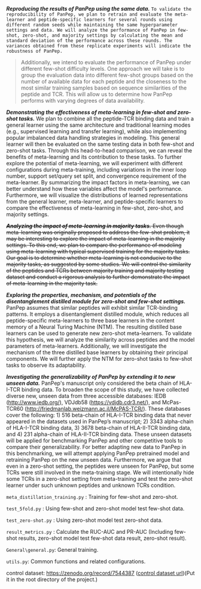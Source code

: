 ***Reproducing the results of PanPep using the same data.*** ```To validate the reproducibility of PanPep, we plan to retrain and evaluate the meta-learner and peptide-specific learners for several rounds using different random seeds while maintaining the same hyperparameter settings and data. We will analyze the performance of PanPep in few-shot, zero-shot, and majority settings by calculating the mean and standard deviation of the performance across these rounds. The variances obtained from these replicate experiments will indicate the robustness of PanPep.``` 
> Additionally, we intend to evaluate the performance of PanPep under different few-shot difficulty levels. One approach we will take is to group the evaluation data into different few-shot groups based on the number of available data for each peptide and the closeness to the most similar training samples based on sequence similarities of the peptide and TCR. This will allow us to determine how PanPep performs with varying degrees of data availability.

***Demonstrating the effectiveness of meta-learning in few-shot and zero-shot tasks.*** We plan to combine all the peptide-TCR binding data and train a general learner using the same architecture and traditional learning modes (e.g., supervised learning and transfer learning), while also implementing popular imbalanced data handling strategies in modeling. This general learner will then be evaluated on the same testing data in both few-shot and zero-shot tasks. Through this head-to-head comparison, we can reveal the benefits of meta-learning and its contribution to these tasks. To further explore the potential of meta-learning, we will experiment with different configurations during meta-training, including variations in the inner loop number, support set/query set split, and convergence requirement of the meta-learner. By summarizing the impact factors in meta-learning, we can better understand how these variables affect the model's performance. Furthermore, we will visualize the distributions of learned representations from the general learner, meta-learner, and peptide-specific learners to compare the effectiveness of meta-learning in few-shot, zero-shot, and majority settings.   

<del>***Analyzing the impact of meta-learning in majority tasks.*** Even though meta-learning was originally proposed to address the few-shot problem, it may be interesting to explore the impact of meta-learning in the majority settings. To this end, we plan to compare the performance of modeling using meta-learning with typical supervised training for the majority tasks. Our goal is to determine whether meta-learning is not conducive to the majority tasks, as suggested by some studies. We will control the similarity of the peptides and TCRs between majority training and majority testing dataset and conduct a rigorous analysis to further demonstrate the impact of meta-learning in the majority task. </del>

***Exploring the properties, mechanism, and potentials of the disentanglement distilled module for zero-shot and few-shot settings.*** PanPep assumes that similar peptides will exhibit similar TCR-binding patterns. It employs a disentanglement distilled module, which reduces all peptide-specific meta-learners to three base learners in the content memory of a Neural Turing Machine (NTM). The resulting distilled base learners can be used to generate new zero-shot meta-learners. To validate this hypothesis, we will analyze the similarity across peptides and the model parameters of meta-learners. Additionally, we will investigate the mechanism of the three distilled base learners by obtaining their principal components. We will further apply the NTM for zero-shot tasks to few-shot tasks to observe its adaptability.   

***Investigating the generalizability of PanPep by extending it to new unseen data.*** PanPep's manuscript only considered the beta chain of HLA-I-TCR binding data. To broaden the scope of this study, we have collected diverse new, unseen data from three accessible databases: IEDB (http://www.iedb.org/), VDJdb58 (https://vdjdb.cdr3.net/), and McPas-TCR60 (http://friedmanlab.weizmann.ac.il/McPAS-TCR/). These databases cover the following: 1) 516 beta-chain of HLA-I-TCR binding data that never appeared in the datasets used in PanPep’s manuscript; 2) 3343 alpha-chain of HLA-I-TCR binding data, 3) 3678 beta-chain of HLA-II-TCR binding data, and 4) 231 alpha-chain of HLA-II-TCR binding data. These unseen datasets will be applied for benchmarking PanPep and other competitive tools to compare their generalizability. For better adapting new data to PanPep in this benchmarking, we will attempt applying PanPep pretrained model and retraining PanPep on the new unseen data. Furthermore, we argue that even in a zero-shot setting, the peptides were unseen for PanPep, but some TCRs were still involved in the meta-training stage. We will intentionally hide some TCRs in a zero-shot setting from meta-training and test the zero-shot learner under such unknown peptides and unknown TCRs condition.



`meta_distillation_training.py` : Training for few-shot and zero-shot. 

`test_5fold.py` : Using few-shot and zero-shot model test few-shot data. 

`test_zero-shot.py` : Using zero-shot model test zero-shot data. 

`result_metrics.py` : Calculate the RUC-AUC and PR-AUC (Including few-shot results, zero-shot model test few-shot data result, zero-shot result).

`General\general.py`: General training.

`utils.py`: Common functions and related configurations.

control dataset: https://zenodo.org/record/7544387  ([control dataset url](https://zenodo.org/record/7544387/files/Control%20dataset.txt?download=1))(Put it in the root directory of the project.)

